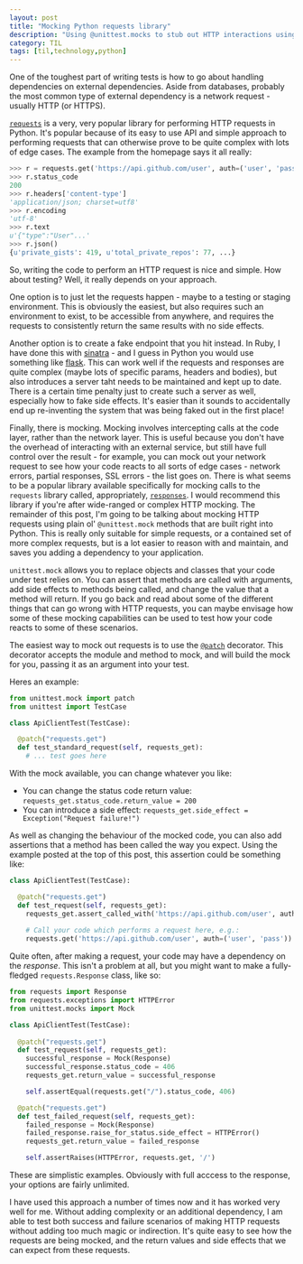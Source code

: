 ```yaml
---
layout: post
title: "Mocking Python requests library"
description: "Using @unittest.mocks to stub out HTTP interactions using the requests library"
category: TIL
tags: [til,technology,python]
---
```


One of the toughest part of writing tests is how to go about handling dependencies on 
external dependencies. Aside from databases, probably the most common type of external dependency is
a network request - usually HTTP (or HTTPS). 

[`requests`](http://docs.python-requests.org/en/master/) is a very, very popular library for
performing HTTP requests in Python. It's popular because of its easy to use API and simple approach
to performing requests that can otherwise prove to be quite complex with lots of edge cases. The
example from the homepage says it all really:


``` python
>>> r = requests.get('https://api.github.com/user', auth=('user', 'pass'))
>>> r.status_code
200
>>> r.headers['content-type']
'application/json; charset=utf8'
>>> r.encoding
'utf-8'
>>> r.text
u'{"type":"User"...'
>>> r.json()
{u'private_gists': 419, u'total_private_repos': 77, ...}
```

So, writing the code to perform an HTTP request is nice and simple. How about testing? Well, it
really depends on your approach. 

One option is to just let the requests happen - maybe to a testing
or staging environment. This is obviously the easiest, but also requires such an environment to
exist, to be accessible from anywhere, and requires the requests to consistently return the same
results with no side effects. 

Another option is to create a fake endpoint that you hit instead. In
Ruby, I have done this with [sinatra](http://sinatrarb.com/) - and I guess in Python you would use
something like [flask](http://flask.pocoo.org/). This can work well if the requests and responses
are quite complex (maybe lots of specific params, headers and bodies), but also introduces a server
taht needs to be maintained and kept up to date. There is a certain time penalty just to create such
a server as well, especially how to fake side effects. It's easier than it sounds to accidentally
end up re-inventing the system that was being faked out in the first place!

Finally, there is mocking. Mocking involves intercepting calls at the code layer, rather than the
network layer. This is useful because you don't have the overhead of interacting with an external
service, but still have full control over the result - for example, you can mock out your network
request to see how your code reacts to all sorts of edge cases - network errors, partial responses,
SSL errors - the list goes on. There is what seems to be a popular library available specifically
for mocking calls to the `requests` library called, appropriately,
[`responses`](https://github.com/getsentry/responses). I would recommend this library if you're
after wide-ranged or complex HTTP mocking. The remainder of this post, I'm going to be talking about
mocking HTTP requests using plain ol' `@unittest.mock` methods that are built right into Python.
This is really only suitable for simple requests, or a contained set of more complex requests, but
is a lot easier to reason with and maintain, and saves you adding a dependency to your application.

`unittest.mock` allows you to replace objects and classes that your code under test relies on. You
can assert that methods are called with arguments, add side effects to methods being called, and
change the value that a method will return. If you go back and read about some of the different
things that can go wrong with HTTP requests, you can maybe envisage how some of these mocking
capabilities can be used to test how your code reacts to some of these scenarios.

The easiest way to mock out requests is to use the
[`@patch`](https://docs.python.org/3/library/unittest.mock.html#unittest.mock.patch) decorator. This
decorator accepts the module and method to mock, and will build the mock for you, passing it as an
argument into your test. 

Heres an example:

``` python
from unittest.mock import patch
from unittest import TestCase

class ApiClientTest(TestCase):

  @patch("requests.get")
  def test_standard_request(self, requests_get):
    # ... test goes here
```

With the mock available, you can change whatever you like:

* You can change the status code return value: `requests_get.status_code.return_value = 200`
* You can introduce a side effect: `requests_get.side_effect = Exception("Request failure!")`

As well as changing the behaviour of the mocked code, you can also add assertions that a method has
been called the way you expect. Using the example posted at the top of this post, this assertion
could be something like:

``` python
class ApiClientTest(TestCase):

  @patch("requests.get")
  def test_request(self, requests_get):
    requests_get.assert_called_with('https://api.github.com/user', auth=('user', 'pass'))
    
    # Call your code which performs a request here, e.g.:
    requests.get('https://api.github.com/user', auth=('user', 'pass'))
```

Quite often, after making a request, your code may have a dependency on the _response_. This isn't a
problem at all, but you might want to make a fully-fledged `requests.Response` class, like so:


``` python
from requests import Response
from requests.exceptions import HTTPError
from unittest.mocks import Mock

class ApiClientTest(TestCase):
 
  @patch("requests.get")
  def test_request(self, requests_get):
    successful_response = Mock(Response)
    successful_response.status_code = 406
    requests_get.return_value = successful_response

    self.assertEqual(requests.get("/").status_code, 406)

  @patch("requests.get")
  def test_failed_request(self, requests_get):
    failed_response = Mock(Response)
    failed_response.raise_for_status.side_effect = HTTPError()
    requests_get.return_value = failed_response

    self.assertRaises(HTTPError, requests.get, '/')
```

These are simplistic examples. Obviously with full acccess to the response, your options are fairly
unlimited.

I have used this approach a number of times now and it has worked very well for me. Without adding
complexity or an additional dependency, I am able to test both success and failure scenarios of
making HTTP requests without adding too much magic or indirection. It's quite easy to see how the
requests are being mocked, and the return values and side effects that we can expect from these
requests. 
